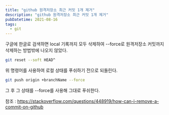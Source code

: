 ```yaml
---
title: "github 원격저장소 최근 커밋 1개 제거"
description: "github 원격저장소 최근 커밋 1개 제거"
pubDatetime: 2021-08-16
tags:
  - git
---
```


구글에 한글로 검색하면 local 기록까지 모두 삭제하여 --force로 원격저장소 커밋까지 삭제하는 방법밖에 나오지 않았다.

```bash
git reset --soft HEAD^
```

위 명령어를 사용하여 로컬 상태를 푸쉬하기 전으로 되돌린다.

```bash
git push origin +branchName --force
```

그 후 그 상태를 --force를 사용해 그대로 푸쉬한다.

참조 : <https://stackoverflow.com/questions/448919/how-can-i-remove-a-commit-on-github>
